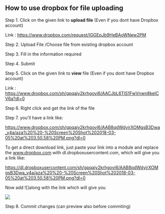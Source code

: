 ## How to use dropbox for file uploading 

Step 1. Click on the given link to **upload file** (Even if you dont have Dropbox account)

Link : https://www.dropbox.com/request/IGGEpJb9HeBAoWNew2PM

Step 2. Upload File /Choose file from existing dropbox account

Step 3. Fill in the information required

Step 4. Submit

Step 5. Click on the given link to **view** file (Even if you dont have Dropbox account)

Link : https://www.dropbox.com/sh/gpqajy2krhgovi6/AACJbL6TlS1FwVnwn8kelCV6a?dl=0

Step 6. Right click and get the link of the file

Step 7. you'll have a link like:

https://www.dropbox.com/sh/gpqajy2krhgovi6/AAB8qdWdyirXOMgsB3Dwa_y4a/aza%20%20-%20Screen%20Shot%202018-03-05%20at%203.50.58%20PM.png?dl=0

To get a direct download link, just paste your link into a module and replace the www.dropbox.com with dl.dropboxusercontent.com, which will give you a link like:

https://dl.dropboxusercontent.com/sh/gpqajy2krhgovi6/AAB8qdWdyirXOMgsB3Dwa_y4a/aza%20%20-%20Screen%20Shot%202018-03-05%20at%203.50.58%20PM.png?dl=0

Now add ![]along with the link
which will give you

![](https://dl.dropboxusercontent.com/sh/gpqajy2krhgovi6/AAB8qdWdyirXOMgsB3Dwa_y4a/aza%20%20-%20Screen%20Shot%202018-03-05%20at%203.50.58%20PM.png?dl=0)

Step 8. Commit changes (can preview also before commiting)

